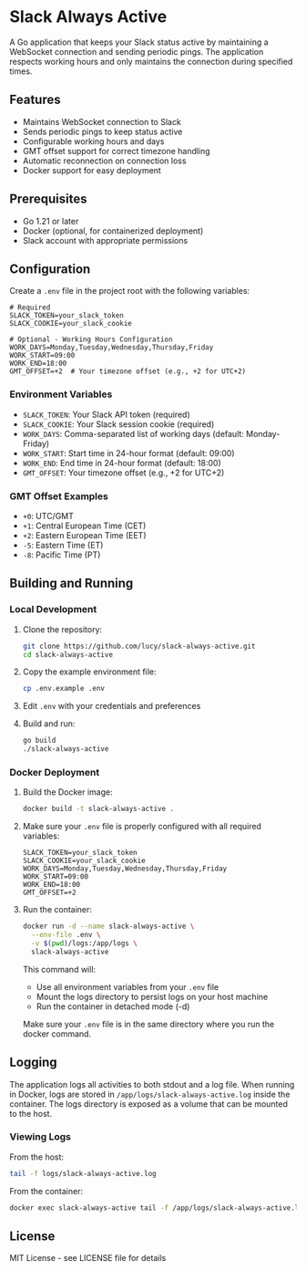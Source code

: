 # Slack Always Active

A Go application that keeps your Slack status active by maintaining a WebSocket connection and sending periodic pings. The application respects working hours and only maintains the connection during specified times.

## Features

- Maintains WebSocket connection to Slack
- Sends periodic pings to keep status active
- Configurable working hours and days
- GMT offset support for correct timezone handling
- Automatic reconnection on connection loss
- Docker support for easy deployment

## Prerequisites

- Go 1.21 or later
- Docker (optional, for containerized deployment)
- Slack account with appropriate permissions

## Configuration

Create a `.env` file in the project root with the following variables:

```env
# Required
SLACK_TOKEN=your_slack_token
SLACK_COOKIE=your_slack_cookie

# Optional - Working Hours Configuration
WORK_DAYS=Monday,Tuesday,Wednesday,Thursday,Friday
WORK_START=09:00
WORK_END=18:00
GMT_OFFSET=+2  # Your timezone offset (e.g., +2 for UTC+2)
```

### Environment Variables

- `SLACK_TOKEN`: Your Slack API token (required)
- `SLACK_COOKIE`: Your Slack session cookie (required)
- `WORK_DAYS`: Comma-separated list of working days (default: Monday-Friday)
- `WORK_START`: Start time in 24-hour format (default: 09:00)
- `WORK_END`: End time in 24-hour format (default: 18:00)
- `GMT_OFFSET`: Your timezone offset (e.g., +2 for UTC+2)

### GMT Offset Examples

- `+0`: UTC/GMT
- `+1`: Central European Time (CET)
- `+2`: Eastern European Time (EET)
- `-5`: Eastern Time (ET)
- `-8`: Pacific Time (PT)

## Building and Running

### Local Development

1. Clone the repository:
   ```bash
   git clone https://github.com/lucy/slack-always-active.git
   cd slack-always-active
   ```

2. Copy the example environment file:
   ```bash
   cp .env.example .env
   ```

3. Edit `.env` with your credentials and preferences

4. Build and run:
   ```bash
   go build
   ./slack-always-active
   ```

### Docker Deployment

1. Build the Docker image:
   ```bash
   docker build -t slack-always-active .
   ```

2. Make sure your `.env` file is properly configured with all required variables:
   ```env
   SLACK_TOKEN=your_slack_token
   SLACK_COOKIE=your_slack_cookie
   WORK_DAYS=Monday,Tuesday,Wednesday,Thursday,Friday
   WORK_START=09:00
   WORK_END=18:00
   GMT_OFFSET=+2
   ```

3. Run the container:
   ```bash
   docker run -d --name slack-always-active \
     --env-file .env \
     -v $(pwd)/logs:/app/logs \
     slack-always-active
   ```

   This command will:
   - Use all environment variables from your `.env` file
   - Mount the logs directory to persist logs on your host machine
   - Run the container in detached mode (-d)

   Make sure your `.env` file is in the same directory where you run the docker command.
   
## Logging

The application logs all activities to both stdout and a log file. When running in Docker, logs are stored in `/app/logs/slack-always-active.log` inside the container. The logs directory is exposed as a volume that can be mounted to the host.

### Viewing Logs

From the host:
```bash
tail -f logs/slack-always-active.log
```

From the container:
```bash
docker exec slack-always-active tail -f /app/logs/slack-always-active.log
```

## License

MIT License - see LICENSE file for details 